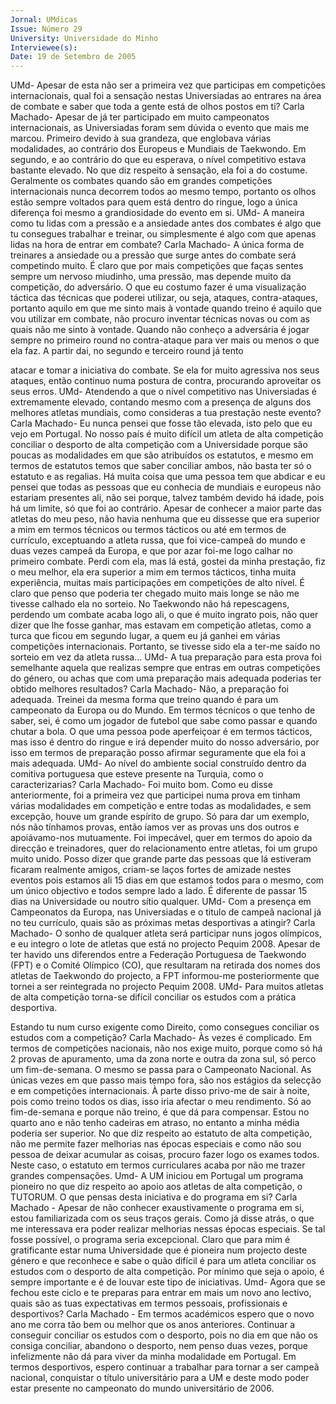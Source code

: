 ```yaml
---
Jornal: UMdicas
Issue: Número 29
University: Universidade do Minho
Interviewee(s): 
Date: 19 de Setembro de 2005
---
```

UMd- Apesar de esta não ser a primeira vez que participas
em competições internacionais, qual foi a sensação
nestas Universiadas ao entrares na área de combate e
saber que toda a gente está de olhos postos em ti?
Carla Machado- Apesar de já ter participado em muito
campeonatos internacionais, as Universiadas foram sem
dúvida o evento que mais me marcou. Primeiro devido à sua
grandeza, que englobava várias modalidades, ao contrário
dos Europeus e Mundiais de Taekwondo. Em segundo, e ao
contrário do que eu esperava, o nível competitivo estava
bastante elevado. No que diz respeito à sensação, ela foi a do
costume. Geralmente os combates quando são em grandes
competições internacionais nunca decorrem todos ao mesmo
tempo, portanto os olhos estão sempre voltados para quem
está dentro do ringue, logo a única diferença foi mesmo a
grandiosidade do evento em si.
UMd- A maneira como tu lidas com a pressão e a
ansiedade antes dos combates é algo que tu consegues
trabalhar e treinar, ou simplesmente é algo com que
apenas lidas na hora de entrar em combate?
Carla Machado- A única forma de treinares a ansiedade ou a
pressão que surge antes do combate será competindo muito.
É claro que por mais competições que faças sentes sempre um
nervoso miudinho, uma pressão, mas depende muito da
competição, do adversário. O que eu costumo fazer é uma
visualização táctica das técnicas que poderei utilizar, ou seja,
ataques, contra-ataques, portanto aquilo em que me sinto
mais à vontade quando treino é aquilo que vou utilizar em
combate, não procuro inventar técnicas novas ou com as quais
não me sinto à vontade.
Quando não conheço a adversária é jogar sempre
no primeiro round no contra-ataque para ver mais ou menos o
que ela faz. A partir dai, no segundo e terceiro round já tento

atacar e tomar a iniciativa do combate. Se ela for muito
agressiva nos seus ataques, então continuo numa postura de
contra, procurando aproveitar os seus erros.
UMd- Atendendo a que o nível competitivo nas
Universiadas é extremamente elevado, contando mesmo
com a presença de alguns dos melhores atletas mundiais,
como consideras a tua prestação neste evento?
Carla Machado- Eu nunca pensei que fosse tão elevada, isto
pelo que eu vejo em Portugal. No nosso país é muito difícil um
atleta de alta competição conciliar o desporto de alta
competição com a Universidade porque são poucas as
modalidades em que são atribuídos os estatutos, e mesmo em
termos de estatutos temos que saber conciliar ambos, não
basta ter só o estatuto e as regalias.
Há muita coisa que uma pessoa tem que abdicar e
eu pensei que todas as pessoas que eu conhecia de mundiais
e europeus não estariam presentes ali, não sei porque, talvez
também devido há idade, pois há um limite, só que foi ao
contrário. Apesar de conhecer a maior parte das atletas do
meu peso, não havia nenhuma que eu dissesse que era
superior a mim em termos técnicos ou termos tácticos ou até
em termos de currículo, exceptuando a atleta russa, que foi
vice-campeã do mundo e duas vezes campeã da Europa, e
que por azar foi-me logo calhar no primeiro combate. Perdi
com ela, mas lá está, gostei da minha prestação, fiz o meu
melhor, ela era superior a mim em termos tácticos, tinha muita
experiência, muitas mais participações em competições de
alto nível. É claro que penso que poderia ter chegado muito
mais longe se não me tivesse calhado ela no sorteio.
No Taekwondo não há repescagens, perdendo um
combate acaba logo ali, o que é muito ingrato pois, não quer
dizer que lhe fosse ganhar, mas estavam em competição
atletas, como a turca que ficou em segundo lugar, a quem eu já
ganhei em várias competições internacionais. Portanto, se
tivesse sido ela a ter-me saído no sorteio em vez da atleta
russa…
UMd- A tua preparação para esta prova foi semelhante
aquela que realizas sempre que entras em outras
competições do género, ou achas que com uma
preparação mais adequada poderias ter obtido melhores
resultados?
Carla Machado- Não, a preparação foi adequada. Treinei da
mesma forma que treino quando é para um campeonato da
Europa ou do Mundo. Em termos técnicos o que tenho de
saber, sei, é como um jogador de futebol que sabe como
passar e quando chutar a bola. O que uma pessoa pode
aperfeiçoar é em termos tácticos, mas isso é dentro do ringue e
irá depender muito do nosso adversário, por isso em termos de
preparação posso afirmar seguramente que ela foi a mais
adequada.
UMd- Ao nível do ambiente social construído dentro da
comitiva portuguesa que esteve presente na Turquia,
como o caracterizarias?
Carla Machado- Foi muito bom. Como eu disse
anteriormente, foi a primeira vez que participei numa prova em
tinham várias modalidades em competição e entre todas as
modalidades, e sem excepção, houve um grande espírito de
grupo. Só para dar um exemplo, nós não tínhamos provas,
então íamos ver as provas uns dos outros e apoiávamo-nos
mutuamente. Foi impecável, quer em termos do apoio da
direcção e treinadores, quer do relacionamento entre atletas,
foi um grupo muito unido. Posso dizer que grande parte das
pessoas que lá estiveram ficaram realmente amigos, criam-se
laços fortes de amizade nestes eventos pois estamos ali 15
dias em que estamos todos para o mesmo, com um único
objectivo e todos sempre lado a lado. É diferente de passar 15
dias na Universidade ou noutro sítio qualquer.
UMd- Com a presença em Campeonatos da Europa, nas
Universiadas e o titulo de campeã nacional já no teu
currículo, quais são as próximas metas desportivas a
atingir?
Carla Machado- O sonho de qualquer atleta será participar
nuns jogos olímpicos, e eu integro o lote de atletas que está no
projecto Pequim 2008. Apesar de ter havido uns diferendos
entre a Federação Portuguesa de Taekwondo (FPT) e o
Comité Olímpico (CO), que resultaram na retirada dos nomes
dos atletas de Taekwondo do projecto, a FPT informou-me
posteriormente que tornei a ser reintegrada no projecto
Pequim 2008.
UMd- Para muitos atletas de alta competição torna-se
difícil conciliar os estudos com a prática desportiva.

Estando tu num curso exigente como Direito, como
consegues conciliar os estudos com a competição?
Carla Machado- Às vezes é complicado. Em termos de
competições nacionais, não nos exige muito, porque como só
há 2 provas de apuramento, uma da zona norte e outra da zona
sul, só perco um fim-de-semana. O mesmo se passa para o
Campeonato Nacional.
As únicas vezes em que passo mais tempo fora, são nos
estágios da selecção e em competições internacionais. À parte
disso privo-me de sair à noite, pois como treino todos os dias,
isso iria afectar o meu rendimento. Só ao fim-de-semana e
porque não treino, é que dá para compensar.
Estou no quarto ano e não tenho cadeiras em atraso,
no entanto a minha média poderia ser superior. No que diz
respeito ao estatuto de alta competição, não me permite fazer
melhorias nas épocas especiais e como não sou pessoa de
deixar acumular as coisas, procuro fazer logo os exames
todos. Neste caso, o estatuto em termos curriculares acaba
por não me trazer grandes compensações.
Umd- A UM iniciou em Portugal um programa pioneiro no
que diz respeito ao apoio aos atletas de alta competição, o
TUTORUM. O que pensas desta iniciativa e do programa
em si?
Carla Machado - Apesar de não conhecer exaustivamente o
programa em si, estou familiarizada com os seus traços gerais.
Como já disse atrás, o que me interessava era poder realizar
melhorias nessas épocas especiais. Se tal fosse possível, o
programa seria excepcional. Claro que para mim é gratificante
estar numa Universidade que é pioneira num projecto deste
género e que reconhece e sabe o quão difícil é para um atleta
conciliar os estudos com o desporto de alta competição. Por
mínimo que seja o apoio, é sempre importante e é de louvar
este tipo de iniciativas.
Umd- Agora que se fechou este ciclo e te preparas para
entrar em mais um novo ano lectivo, quais são as tuas
expectativas em termos pessoais, profissionais e
desportivos?
Carla Machado - Em termos académicos espero que o novo
ano me corra tão bem ou melhor que os anos anteriores.
Continuar a conseguir conciliar os estudos com o desporto,
pois no dia em que não os consiga conciliar, abandono o
desporto, nem penso duas vezes, porque infelizmente não dá
para viver da minha modalidade em Portugal.
Em termos desportivos, espero continuar a trabalhar
para tornar a ser campeã nacional, conquistar o título
universitário para a UM e deste modo poder estar presente no
campeonato do mundo universitário de 2006.
